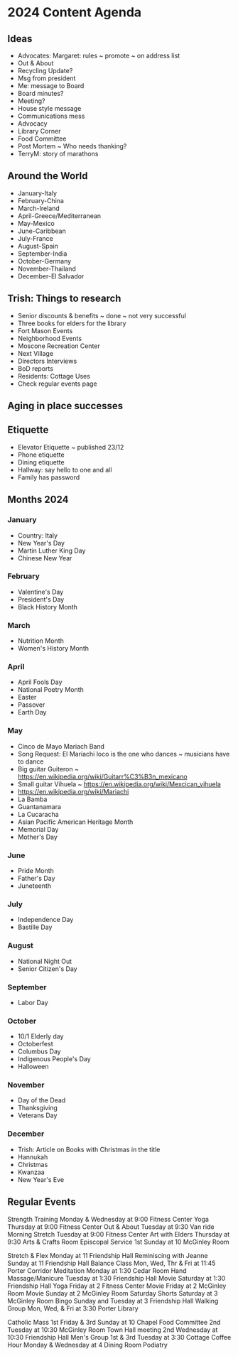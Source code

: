 # 2024 Content Agenda


## Ideas

* Advocates: Margaret: rules ~ promote ~ on address list
* Out & About
* Recycling Update?
* Msg from president
* Me: message to Board
* Board minutes?
* Meeting?
* House style message
* Communications mess
* Advocacy
* Library Corner
* Food Committee
* Post Mortem ~ Who needs thanking?
* TerryM: story of marathons

## Around the World

* January-Italy
* February-China
* March-Ireland
* April-Greece/Mediterranean
* May-Mexico
* June-Caribbean
* July-France
* August-Spain
* September-India
* October-Germany
* November-Thailand
* December-El Salvador


## Trish: Things to research

* Senior discounts & benefits ~ done ~ not very successful
* Three books for elders for the library
* Fort Mason Events
* Neighborhood Events
* Moscone Recreation Center
* Next Village
* Directors Interviews
* BoD reports
* Residents: Cottage Uses
* Check regular events page

## Aging in place successes

## Etiquette

* Elevator Etiquette ~ published 23/12
* Phone etiquette
* Dining etiquette
* Hallway: say hello to one and all
* Family has password

## Months 2024

### January

* Country: Italy
* New Year's Day
* Martin Luther King Day
* Chinese New Year

### February

* Valentine's Day
* President's Day
* Black History Month


### March

* Nutrition Month
* Women's History Month

### April

* April Fools Day
* National Poetry Month
* Easter
* Passover
* Earth Day


### May

* Cinco de Mayo Mariach Band
* Song Request: El Mariachi loco is the one who dances ~ musicians have to dance
* Big guitar Guiteron ~ https://en.wikipedia.org/wiki/Guitarr%C3%B3n_mexicano
* Small guitar Vihuela ~ https://en.wikipedia.org/wiki/Mexcican_vihuela
* https://en.wikipedia.org/wiki/Mariachi
* La Bamba
* Guantanamara
* La Cucaracha
* Asian Pacific American Heritage Month
* Memorial Day
* Mother's Day


### June

* Pride Month
* Father's Day
* Juneteenth


### July

* Independence Day
* Bastille Day


### August

* National Night Out
* Senior Citizen's Day

### September

* Labor Day


### October

* 10/1 Elderly day
* Octoberfest
* Columbus Day
* Indigenous People's Day
* Halloween


### November

* Day of the Dead
* Thanksgiving
* Veterans Day


### December

* Trish: Article on Books with Christmas in the title
* Hannukah
* Christmas
* Kwanzaa
* New Year's Eve


## Regular Events
Strength Training	Monday & Wednesday at 9:00 		Fitness Center
Yoga				Thursday at 9:00 				Fitness Center
Out & About 	Tuesday at 9:30		Van ride
Morning Stretch	Tuesday at 9:00		Fitness Center
Art with Elders	Thursday at 9:30		Arts & Crafts Room
Episcopal Service	1st Sunday at 10		McGinley Room

Stretch & Flex	Monday at 11		Friendship Hall
Reminiscing with Jeanne	Sunday at 11		Friendship Hall
Balance Class	Mon, Wed, Thr & Fri at 11:45		Porter Corridor
Meditation	Monday at 1:30		Cedar Room
Hand Massage/Manicure	Tuesday at 1:30		Friendship Hall
Movie	Saturday at 1:30		Friendship Hall
Yoga	Friday at 2		Fitness Center
Movie	Friday at 2		McGinley Room
Movie	Sunday at 2		McGinley Room
Saturday Shorts	Saturday at 3		McGinley Room
Bingo	Sunday and Tuesday at 3		Friendship Hall
Walking Group	Mon, Wed, & Fri at 3:30		Porter Library

Catholic Mass	1st Friday & 3rd Sunday at 10		Chapel
Food Committee	2nd Tuesday at 10:30		McGinley Room
Town Hall meeting	2nd Wednesday at 10:30		Friendship Hall
Men's Group	1st & 3rd Tuesday at 3:30		Cottage
Coffee Hour	Monday & Wednesday at 4		Dining Room
Podiatry